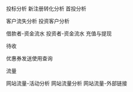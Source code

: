 投标分析
新注册转化分析
首投分析

客户流失分析
投资客户分析

借款者-资金流水
投资者-资金流水
充值与提现

待收

优惠券发送使用查询

流量

网站流量-活动分析
网站流量分析
网站流量-外部链接